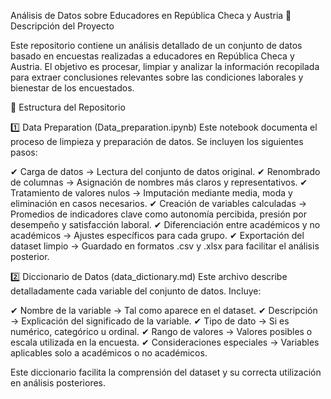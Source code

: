 Análisis de Datos sobre Educadores en República Checa y Austria
📌 Descripción del Proyecto

Este repositorio contiene un análisis detallado de un conjunto de datos basado en encuestas realizadas a educadores en República Checa y Austria. El objetivo es procesar, limpiar y analizar la información recopilada para extraer conclusiones relevantes sobre las condiciones laborales y bienestar de los encuestados.

📂 Estructura del Repositorio

1️⃣ Data Preparation (Data_preparation.ipynb)
Este notebook documenta el proceso de limpieza y preparación de datos. Se incluyen los siguientes pasos:

✔ Carga de datos → Lectura del conjunto de datos original.
✔ Renombrado de columnas → Asignación de nombres más claros y representativos.
✔ Tratamiento de valores nulos → Imputación mediante media, moda y eliminación en casos necesarios.
✔ Creación de variables calculadas → Promedios de indicadores clave como autonomía percibida, presión por desempeño y satisfacción laboral.
✔ Diferenciación entre académicos y no académicos → Ajustes específicos para cada grupo.
✔ Exportación del dataset limpio → Guardado en formatos .csv y .xlsx para facilitar el análisis posterior.

2️⃣ Diccionario de Datos (data_dictionary.md)
Este archivo describe detalladamente cada variable del conjunto de datos. Incluye:

✔ Nombre de la variable → Tal como aparece en el dataset.
✔ Descripción → Explicación del significado de la variable.
✔ Tipo de dato → Si es numérico, categórico u ordinal.
✔ Rango de valores → Valores posibles o escala utilizada en la encuesta.
✔ Consideraciones especiales → Variables aplicables solo a académicos o no académicos.

Este diccionario facilita la comprensión del dataset y su correcta utilización en análisis posteriores.
